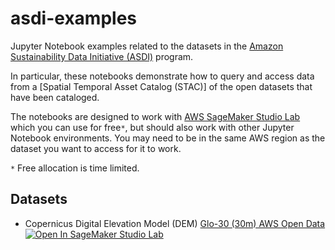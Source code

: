 # asdi-examples
Jupyter Notebook examples related to the datasets in the [Amazon Sustainability Data Initiative (ASDI)](https://sustainability.aboutamazon.com/environment/the-cloud/amazon-sustainability-data-initiative) program.

In particular, these notebooks demonstrate how to query and access data from a [Spatial Temporal Asset Catalog (STAC)] of the open datasets that have been cataloged.

The notebooks are designed to work with [AWS SageMaker Studio Lab](https://studiolab.sagemaker.aws/) which you can use for free`*`, but should also work with other Jupyter Notebook environments. You may need to be in the same AWS region as the dataset you want to access for it to work.

`*` Free allocation is time limited.


## Datasets

* Copernicus Digital Elevation Model (DEM) [Glo-30 (30m) AWS Open Data](https://registry.opendata.aws/copernicus-dem/) <a href="https://studiolab.sagemaker.aws/import/github/https://github.com/developmentseed/asdi-examples/blob/main/examples/cop-dem-glo-30-stac-access.ipynb" rel="nofollow"><img src="https://camo.githubusercontent.com/8c5378ff3bf6f71a57442940234293bd63c7ed2418d64f74f2bda3dc6f2904ed/68747470733a2f2f73747564696f6c61622e736167656d616b65722e6177732f73747564696f6c61622e737667" alt="Open In SageMaker Studio Lab" data-canonical-src="https://studiolab.sagemaker.aws/studiolab.svg" style="max-width: 100%;"></a>
